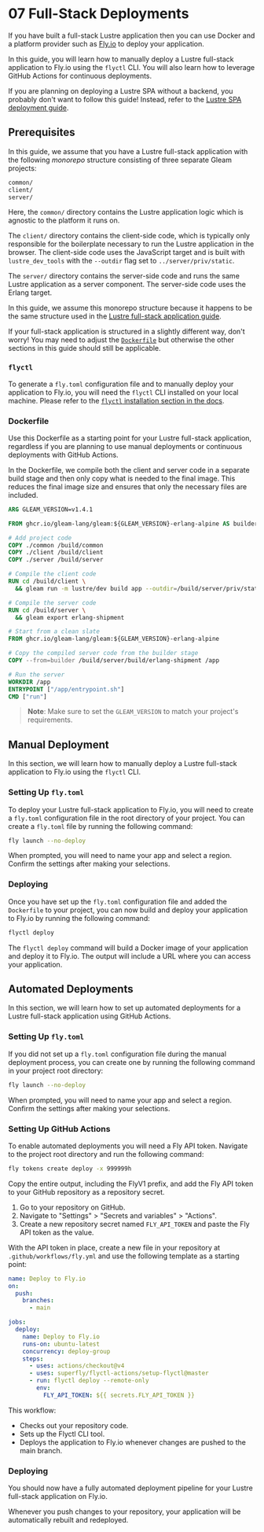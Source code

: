 # 07 Full-Stack Deployments

If you have built a full-stack Lustre application then you can use Docker and a platform provider such as [Fly.io](https://fly.io/) to deploy your application.

In this guide, you will learn how to manually deploy a Lustre full-stack application to Fly.io using the `flyctl` CLI. You will also learn how to leverage GitHub Actions for continuous deployments.

If you are planning on deploying a Lustre SPA without a backend, you probably don't want to follow this guide! Instead, refer to the [Lustre SPA deployment guide](./04-spa-deployments.html).

## Prerequisites

In this guide, we assume that you have a Lustre full-stack application with the following _monorepo_ structure consisting of three separate Gleam projects:

```sh
common/
client/
server/
```

Here, the `common/` directory contains the Lustre application logic which is agnostic to the platform it runs on.

The `client/` directory contains the client-side code, which is typically only responsible for the boilerplate necessary to run the Lustre application in the browser. The client-side code uses the JavaScript target and is built with `lustre_dev_tools` with the `--outdir` flag set to `../server/priv/static`.

The `server/` directory contains the server-side code and runs the same Lustre application as a server component. The server-side code uses the Erlang target.

In this guide, we assume this monorepo structure because it happens to be the same structure used in the [Lustre full-stack application guide](./06-full-stack-applications.html).

If your full-stack application is structured in a slightly different way, don't worry! You may need to adjust the [`Dockerfile`](#dockerfile) but otherwise the other sections in this guide should still be applicable.

### `flyctl`

To generate a `fly.toml` configuration file and to manually deploy your application to Fly.io, you will need the `flyctl` CLI installed on your local machine. Please refer to the [`flyctl` installation section in the docs](https://fly.io/docs/getting-started/installing-flyctl/).

### Dockerfile

Use this Dockerfile as a starting point for your Lustre full-stack application, regardless if you are planning to use manual deployments or continuous deployments with GitHub Actions.

In the Dockerfile, we compile both the client and server code in a separate build stage and then only copy what is needed to the final image. This reduces the final image size and ensures that only the necessary files are included.

```Dockerfile
ARG GLEAM_VERSION=v1.4.1

FROM ghcr.io/gleam-lang/gleam:${GLEAM_VERSION}-erlang-alpine AS builder

# Add project code
COPY ./common /build/common
COPY ./client /build/client
COPY ./server /build/server

# Compile the client code
RUN cd /build/client \
  && gleam run -m lustre/dev build app --outdir=/build/server/priv/static

# Compile the server code
RUN cd /build/server \
  && gleam export erlang-shipment

# Start from a clean slate
FROM ghcr.io/gleam-lang/gleam:${GLEAM_VERSION}-erlang-alpine

# Copy the compiled server code from the builder stage
COPY --from=builder /build/server/build/erlang-shipment /app

# Run the server
WORKDIR /app
ENTRYPOINT ["/app/entrypoint.sh"]
CMD ["run"]
```

> **Note**: Make sure to set the `GLEAM_VERSION` to match your project's requirements.

## Manual Deployment

In this section, we will learn how to manually deploy a Lustre full-stack application to Fly.io using the `flyctl` CLI.

### Setting Up `fly.toml`

To deploy your Lustre full-stack application to Fly.io, you will need to create a `fly.toml` configuration file in the root directory of your project. You can create a `fly.toml` file by running the following command:

```bash
fly launch --no-deploy
```

When prompted, you will need to name your app and select a region. Confirm the settings after making your selections.

### Deploying

Once you have set up the `fly.toml` configuration file and added the `Dockerfile` to your project, you can now build and deploy your application to Fly.io by running the following command:

```bash
flyctl deploy
```

The `flyctl deploy` command will build a Docker image of your application and deploy it to Fly.io. The output will include a URL where you can access your application.

## Automated Deployments

In this section, we will learn how to set up automated deployments for a Lustre full-stack application using GitHub Actions.

### Setting Up `fly.toml`

If you did not set up a `fly.toml` configuration file during the manual deployment process, you can create one by running the following command in your project root directory:

```bash
fly launch --no-deploy
```

When prompted, you will need to name your app and select a region. Confirm the settings after making your selections.

### Setting Up GitHub Actions

To enable automated deployments you will need a Fly API token. Navigate to the project root directory and run the following command:

```bash
fly tokens create deploy -x 999999h
```

Copy the entire output, including the FlyV1 prefix, and add the Fly API token to your GitHub repository as a repository secret.

1. Go to your repository on GitHub.
2. Navigate to "Settings" > "Secrets and variables" > "Actions".
3. Create a new repository secret named `FLY_API_TOKEN` and paste the Fly API token as the value.

With the API token in place, create a new file in your repository at `.github/workflows/fly.yml` and use the following template as a starting point:

```yaml
name: Deploy to Fly.io
on:
  push:
    branches:
      - main

jobs:
  deploy:
    name: Deploy to Fly.io
    runs-on: ubuntu-latest
    concurrency: deploy-group
    steps:
      - uses: actions/checkout@v4
      - uses: superfly/flyctl-actions/setup-flyctl@master
      - run: flyctl deploy --remote-only
        env:
          FLY_API_TOKEN: ${{ secrets.FLY_API_TOKEN }}

```

This workflow:

- Checks out your repository code.
- Sets up the Flyctl CLI tool.
- Deploys the application to Fly.io whenever changes are pushed to the main branch.


### Deploying

You should now have a fully automated deployment pipeline for your Lustre full-stack application on Fly.io.

Whenever you push changes to your repository, your application will be automatically rebuilt and redeployed.
